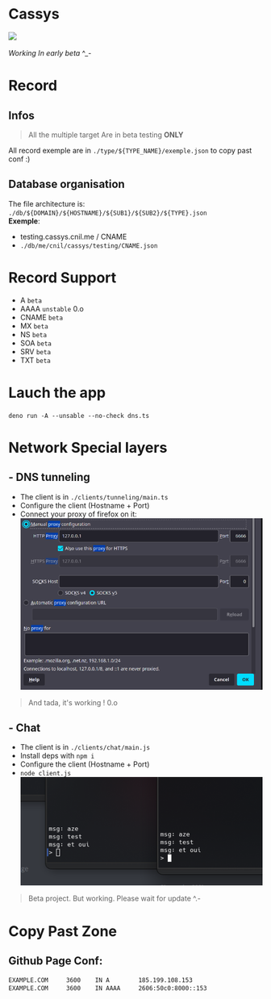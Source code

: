 # Cassys

<img src="./img/cassys.gif">

*Working In early beta* ^_-

# Record

## Infos
> All the multiple target Are in beta testing __ONLY__

All record exemple are in `./type/${TYPE_NAME}/exemple.json` to copy past conf :) <br>

## Database organisation
The file architecture is: `./db/${DOMAIN}/${HOSTNAME}/${SUB1}/${SUB2}/${TYPE}.json`<br>
__Exemple__: 
- testing.cassys.cnil.me / CNAME
- `./db/me/cnil/cassys/testing/CNAME.json`

# Record Support
- A `beta`
- AAAA `unstable` 0.o
- CNAME `beta`
- MX `beta`
- NS `beta`
- SOA `beta`
- SRV `beta`
- TXT `beta`

# Lauch the app

`deno run -A --unsable --no-check dns.ts`

# Network Special layers

## - DNS tunneling

- The client is in `./clients/tunneling/main.ts`<br>
- Configure the client (Hostname + Port)<br>
- Connect your proxy of firefox on it:<br>
<img src="./img/dns_tun.png"><br>

> And tada, it's working ! 0.o

## - Chat
- The client is in `./clients/chat/main.js`<br>
- Install deps with `npm i`<br>
- Configure the client (Hostname + Port)<br>
- `node client.js`<br>
<img src="./img/dns_chat.png"><br>

> Beta project. But working. Please wait for update ^.-

# Copy Past Zone

## Github Page Conf: 
```
EXAMPLE.COM     3600    IN A        185.199.108.153
EXAMPLE.COM     3600    IN AAAA     2606:50c0:8000::153
```
